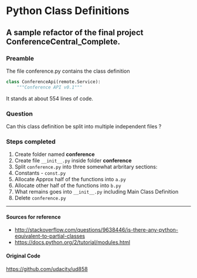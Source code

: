 # Python Class Definitions

## A sample refactor of the final project ConferenceCentral_Complete.

### Preamble
The file conference.py contains the class definition
```python
class ConferenceApi(remote.Service):
    """Conference API v0.1"""
```
It stands at about 554 lines of code.

### Question
Can this class definition be split into multiple independent files ?

### Steps completed
1. Create folder named <b>conference</b>
2. Create file ```__init__.py``` inside folder <b>conference</b>
3. Split ```conference.py``` into three somewhat arbritary sections:
  1. Constants - ```const.py```
  2. Allocate Approx half of the functions into ```a.py```
  3. Allocate other half of the functions into ```b.py``` 
  4. What remains goes into ```__init__.py``` including Main Class Definition
4. Delete ```conference.py```

<hr>

#### Sources for reference
- http://stackoverflow.com/questions/9638446/is-there-any-python-equivalent-to-partial-classes
- https://docs.python.org/2/tutorial/modules.html

#### Original Code
https://github.com/udacity/ud858